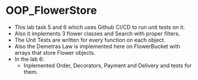 # OOP_FlowerStore

- This lab task 5 and 6 which uses Github CI/CD to run unit tests on it.
- Also it implements 3 flower classes and Search with proper filters.
- The Unit Tests are written for every function on each object.
- Also the Demetras Law is implemented here on FlowerBucket with arrays that store Flower objects.
- In the lab 6:
  - Inplemented Order, Decorators, Payment and Delivery and tests for them.
